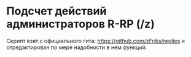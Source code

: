 # Подсчет действий администраторов R-RP (/z) 
Скрипт взят с официального гита: https://github.com/zFriks/replies и отредактирован по мере надобности в нем функций. 
